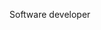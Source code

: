 Software developer
<!---
OS01GLADOS/OS01GLADOS is a ✨ special ✨ repository because its `README.md` (this file) appears on your GitHub profile.
You can click the Preview link to take a look at your changes.
--->

